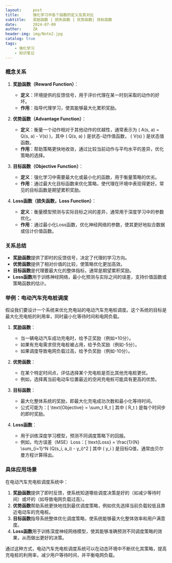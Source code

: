 ```yaml
---
layout:     post
title:      强化学习中各个函数的定义及其对比
subtitle:   奖励函数 | 损失函数 | 优势函数| 目标函数
date:       2024-07-09
author:     ZA
header-img: img/Note2.jpg
catalog: true
tags:
    - 强化学习
    - 知识笔记
---
```


### 概念关系

1. **奖励函数（Reward Function）**：
   - **定义**：环境提供的反馈信号，用于评价代理在某一时刻采取的动作的好坏。
   - **作用**：指导代理学习，使其能够最大化累积奖励。

2. **优势函数（Advantage Function）**：
   - **定义**：衡量一个动作相对于其他动作的优越性，通常表示为 \( A(s, a) = Q(s, a) - V(s) \)，其中 \( Q(s, a) \) 是状态-动作值函数， \( V(s) \) 是状态值函数。
   - **作用**：帮助策略更快地收敛，通过比较当前动作与平均水平的差异，优化策略的选择。

3. **目标函数（Objective Function）**：
   - **定义**：强化学习中需要最大化或最小化的函数，用于衡量策略的优劣。
   - **作用**：通过最大化目标函数来优化策略，使代理在环境中表现得更好。常见的目标函数是期望累积奖励。

4. **Loss函数（损失函数，Loss Function）**：
   - **定义**：衡量模型预测与实际目标之间的差异，通常用于深度学习中的参数优化。
   - **作用**：通过最小化Loss函数，优化神经网络的参数，使其更好地拟合数据或估计价值函数。

### 关系总结

- **奖励函数**提供了即时的反馈信号，决定了代理的学习方向。
- **优势函数**提供了相对价值的比较，使策略优化更加高效。
- **目标函数**是代理要最大化的整体指标，通常是期望累积奖励。
- **Loss函数**用于训练神经网络，最小化预测与实际之间的误差，支持价值函数或策略函数的估计。

### 举例：电动汽车充电桩调度

假设我们要设计一个系统来优化充电站的电动汽车充电桩调度。这个系统的目标是最大化充电桩的利用率，同时最小化等待时间和电网负载。

1. **奖励函数**：
   - 当一辆电动汽车成功充电时，给予正奖励（例如+10分）。
   - 如果有充电需求但充电桩被占用，给予负奖励（例如-5分）。
   - 如果调度导致电网负载过高，给予负奖励（例如-10分）。

2. **优势函数**：
   - 在某个特定时间点，评估选择某个充电桩是否比其他充电桩更优。
   - 例如，选择离当前电动车位置最近的空闲充电桩可能具有更高的优势。

3. **目标函数**：
   - 最大化整体系统的奖励，即最大化充电成功次数和最小化等待时间。
   - 公式可能为：\[ \text{Objective} = \sum_t R_t \]
     其中 \( R_t \) 是每个时间步的即时奖励。

4. **Loss函数**：
   - 用于训练深度学习模型，预测不同调度策略下的回报。
   - 例如，均方误差（MSE）Loss：\[ \text{Loss} = \frac{1}{N} \sum_{i=1}^N (Q(s_i, a_i) - y_i)^2 \]
     其中 \( y_i \) 是目标Q值，通常由贝尔曼方程计算得出。

### 具体应用场景

在电动汽车充电桩调度系统中：

1. **奖励函数**提供了即时反馈，使系统知道哪些调度决策是好的（如减少等待时间）或坏的（如导致电网负载过高）。
2. **优势函数**帮助系统更快地找到最优调度策略，例如优先选择当前负载较低且靠近电动车的充电桩。
3. **目标函数**指导系统整体优化调度策略，使系统能够最大化整体效率和用户满意度。
4. **Loss函数**用于训练深度神经网络模型，使其能够准确预测不同调度策略的效果，从而做出更好的决策。

通过这种方式，电动汽车充电桩调度系统可以在动态环境中不断优化其策略，提高充电桩的利用率，减少用户等待时间，并平衡电网负载。
